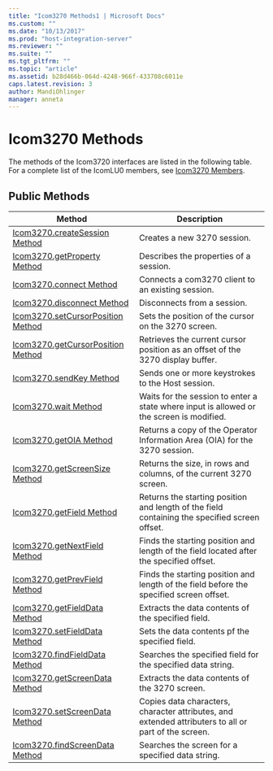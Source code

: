 ```yaml
---
title: "Icom3270 Methods1 | Microsoft Docs"
ms.custom: ""
ms.date: "10/13/2017"
ms.prod: "host-integration-server"
ms.reviewer: ""
ms.suite: ""
ms.tgt_pltfrm: ""
ms.topic: "article"
ms.assetid: b28d466b-064d-4248-966f-433708c6011e
caps.latest.revision: 3
author: MandiOhlinger
manager: anneta
---
```

# Icom3270 Methods
The methods of the Icom3720 interfaces are listed in the following table. For a complete list of the IcomLU0 members, see [Icom3270 Members](../core/icom3270-members.md).  
  
## Public Methods  
  
|Method|Description|  
|------------|-----------------|  
|[Icom3270.createSession Method](../core/icom3270-createsession-method.md)|Creates a new 3270 session.|  
|[Icom3270.getProperty Method](../core/icom3270-getproperty-method.md)|Describes the properties of a session.|  
|[Icom3270.connect Method](../core/icom3270-connect-method.md)|Connects a com3270 client to an existing session.|  
|[Icom3270.disconnect Method](../core/icom3270-disconnect-method.md)|Disconnects from a session.|  
|[Icom3270.setCursorPosition Method](../core/icom3270-setcursorposition-method.md)|Sets the position of the cursor on the 3270 screen.|  
|[Icom3270.getCursorPosition Method](../core/icom3270-getcursorposition-method.md)|Retrieves the current cursor position as an offset of the 3270 display buffer.|  
|[Icom3270.sendKey Method](../core/icom3270-sendkey-method.md)|Sends one or more keystrokes to the Host session.|  
|[Icom3270.wait Method](../core/icom3270-wait-method.md)|Waits for the session to enter a state where input is allowed or the screen is modified.|  
|[Icom3270.getOIA Method](../core/icom3270-getoia-method.md)|Returns a copy of the Operator Information Area (OIA) for the 3270 session.|  
|[Icom3270.getScreenSize Method](../core/icom3270-getscreensize-method.md)|Returns the size, in rows and columns, of the current 3270 screen.|  
|[Icom3270.getField Method](../core/icom3270-getfield-method.md)|Returns the starting position and length of the field containing the specified screen offset.|  
|[Icom3270.getNextField Method](../core/icom3270-getnextfield-method.md)|Finds the starting position and length of the field located after the specified offset.|  
|[Icom3270.getPrevField Method](../core/icom3270-getprevfield-method.md)|Finds the starting position and length of the field before the specified screen offset.|  
|[Icom3270.getFieldData Method](../core/icom3270-getfielddata-method.md)|Extracts the data contents of the specified field.|  
|[Icom3270.setFieldData Method](../core/icom3270-setfielddata-method.md)|Sets the data contents pf the specified field.|  
|[Icom3270.findFieldData Method](../core/icom3270-findfielddata-method.md)|Searches the specified field for the specified data string.|  
|[Icom3270.getScreenData Method](../core/icom3270-getscreendata-method.md)|Extracts the data contents of the 3270 screen.|  
|[Icom3270.setScreenData Method](../core/icom3270-setscreendata-method.md)|Copies data characters, character attributes, and extended attributers to all or part of the screen.|  
|[Icom3270.findScreenData Method](../core/icom3270-findscreendata-method.md)|Searches the screen for a specified data string.|